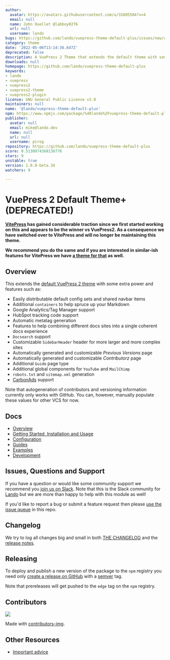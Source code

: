 ```yaml
---
author:
  avatar: https://avatars.githubusercontent.com/u/31605584?v=4
  email: null
  name: John Ouellet @labboy0276
  url: null
  username: lando
bugs: https://github.com/lando/vuepress-theme-default-plus/issues/new/choose/
category: theme
date: '2022-05-06T13:14:36.647Z'
deprecated: false
description: A VuePress 2 Theme that extends the default theme with some more power.
downloads: null
homepage: https://github.com/lando/vuepress-theme-default-plus
keywords:
- lando
- vuepress
- vuepress2
- vuepress2-theme
- vuepress2-plugin
license: GNU General Public License v3.0
maintainers: null
name: '@lando/vuepress-theme-default-plus'
npm: https://www.npmjs.com/package/%40lando%2Fvuepress-theme-default-plus
publisher:
  avatar: null
  email: mike@lando.dev
  name: null
  url: null
  username: pirog
repository: https://github.com/lando/vuepress-theme-default-plus
score: 0.5130974368136776
stars: 9
unstable: true
version: 1.0.0-beta.34
watchers: 9

---
```


# VuePress 2 Default Theme+ (DEPRECATED!)

**[VitePress](https://vitepress.dev) has gained considerable traction since we first started working on this and appears to be the winner vs VuePress2. As a consequence we have switched over to VitePress and will no longer be maintaining this theme.**

**We recommend you do the same and if you are interested in similar-ish features for VitePress we have [a theme for that](https://vitepress-theme-default-plus.lando.dev/) as well.**

## Overview

This extends the [default VuePress 2 theme](https://v2.vuepress.vuejs.org/reference/default-theme/config.html#basic-config) with some extra power and features such as:

* Easily distributable default config sets and shared navbar items
* Additional `containers` to help spruce up your Markdown
* Google Analytics/Tag Manager support
* HubSpot tracking code support
* Automatic metatag generation
* Features to help combining different docs sites into a single coherent docs experience
* `Docsearch` support
* Customizable `SidebarHeader` header for more larger and more complex sites
* Automatically generated and customizable _Previous Versions_ page
* Automatically generated and customizable _Contributorz_ page
* Additional `Guide` page type
* Additional global components for `YouTube` and `MailChimp`
* `robots.txt` and `sitemap.xml` generation
* [CarbonAds](https://www.carbonads.net/) support

Note that autogeneration of contributors and versioning information currently only works with GitHub. You can, however, manually populate these values for other VCS for now.

## Docs

* [Overview](https://vuepress-theme-default-plus.lando.dev/)
* [Getting Started, Installation and Usage](https://vuepress-theme-default-plus.lando.dev/getting-started.html)
* [Configuration](https://vuepress-theme-default-plus.lando.dev/config.html)
* [Guides](https://vuepress-theme-default-plus.lando.dev/guides.html)
* [Examples](https://github.com/lando/vuepress-theme-default-plus)
* [Development](https://vuepress-theme-default-plus.lando.dev/development.html)

## Issues, Questions and Support

If you have a question or would like some community support we recommend you [join us on Slack](https://launchpass.com/devwithlando). Note that this is the Slack community for [Lando](https://lando.dev) but we are more than happy to help with this module as well!

If you'd like to report a bug or submit a feature request then please [use the issue queue](https://github.com/lando/vuepress-theme-default-plus.lando.dev/issues/new/choose) in this repo.

## Changelog

We try to log all changes big and small in both [THE CHANGELOG](https://github.com/lando/vuepress-theme-default-plus/blob/main/CHANGELOG.md) and the [release notes](https://github.com/lando/vuepress-theme-default-plus/releases).

## Releasing

To deploy and publish a new version of the package to the `npm` registry you need only [create a release on GitHub](https://docs.github.com/en/repositories/releasing-projects-on-github/managing-releases-in-a-repository) with a [semver](https://semver.org) tag.

Note that prereleases will get pushed to the `edge` tag on the `npm` registry.

## Contributors

<a href="https://github.com/lando/vuepress-theme-default-plus/graphs/contributors">
  <img src="https://contrib.rocks/image?repo=lando/vuepress-theme-default-plus" />
</a>

Made with [contributors-img](https://contrib.rocks).

## Other Resources

* [Important advice](https://www.youtube.com/watch?v=WA4iX5D9Z64)
